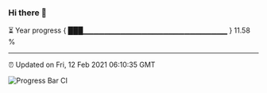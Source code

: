 ### Hi there 👋

⏳ Year progress { ███▁▁▁▁▁▁▁▁▁▁▁▁▁▁▁▁▁▁▁▁▁▁▁▁▁▁▁ } 11.58 %

---

⏰ Updated on Fri, 12 Feb 2021 06:10:35 GMT

![Progress Bar CI](https://github.com/liununu/liununu/workflows/Progress%20Bar%20CI/badge.svg)
